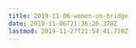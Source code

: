 ```yaml
---
title: 2019-11-06-women-on-bridge
date: 2019-11-06T21:36:26.378Z
lastmod: 2019-11-27T21:54:41.720Z
---
```

